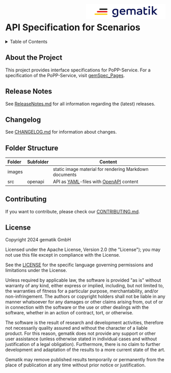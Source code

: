 <img align="right" width="250" height="47" src="images/Gematik_Logo_Flag_With_Background.png"/><br/>

# API Specification for Scenarios

<details>
  <summary>Table of Contents</summary>
  <ol>
    <li><a href="#about-the-project">About The Project</a></li>
    <li><a href="#release-notes">Release Notes</a></li>
    <li><a href="#changelog">Changelog</a></li>
    <li><a href="#folder-structure">Folder Structure</a></li>
    <li><a href="#contributing">Contributing</a></li>
    <li><a href="#license">License</a></li>
  </ol>
</details>

## About the Project

This project provides interface specifications for PoPP-Service.
For a specification of the PoPP-Service, visit [gemSpec_Pages][].

## Release Notes
See [ReleaseNotes.md](./ReleaseNotes.md) for all information regarding the
(latest) releases.

## Changelog
See [CHANGELOG.md](./CHANGELOG.md) for information about changes.

## Folder Structure

| Folder | Subfolder | Content                                                |
|:-------|-----------|--------------------------------------------------------|
| images |           | static image material for rendering Markdown documents |
| src    | openapi   | API as [YAML][]-files with [OpenAPI][] content         | 

## Contributing
If you want to contribute, please check our [CONTRIBUTING.md](./CONTRIBUTING.md).

## License

Copyright 2024 gematik GmbH

Licensed under the Apache License, Version 2.0 (the "License"); you may not use
this file except in compliance with the License.

See the [LICENSE](./LICENSE) for the specific language governing permissions and
limitations under the License.

Unless required by applicable law, the software is provided "as is" without
warranty of any kind, either express or implied, including, but not limited to,
the warranties of fitness for a particular purpose, merchantability, and/or 
non-infringement.
The authors or copyright holders shall not be liable in any manner whatsoever
for any damages or other claims arising from, out of or in connection with the
software or the use or other dealings with the software, whether in an action
of contract, tort, or otherwise.

The software is the result of research and development activities, therefore not
necessarily quality assured and without the character of a liable product.
For this reason, gematik does not provide any support or other user assistance
(unless otherwise stated in individual cases and without justification of a
legal obligation). Furthermore, there is no claim to further development and 
adaptation of the results to a more current state of the art.

Gematik may remove published results temporarily or permanently from the place
of publication at any time without prior notice or justification.


[OpenAPI]:https://www.openapis.org/
[YAML]:https://yaml.org/
[gemSpec_Pages]:https://gemspec.gematik.de/docs/gemSpec/
